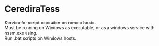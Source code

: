 # CerediraTess
Service for script execution on remote hosts.  
Must be running on Windows as executable, or as a windows service with nssm.exe using.  
Run .bat scripts on Windows hosts.  
